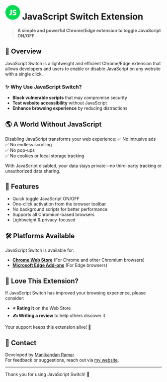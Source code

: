 # ![JavaScript Switch](icons/icon48.png) JavaScript Switch Extension

> **A simple and powerful Chrome/Edge extension to toggle JavaScript ON/OFF**

## 🚀 Overview

JavaScript Switch is a lightweight and efficient Chrome/Edge extension that allows developers and users to enable or disable JavaScript on any website with a single click.

### ✨ Why Use JavaScript Switch?

- **Block vulnerable scripts** that may compromise security
- **Test website accessibility** without JavaScript
- **Enhance browsing experience** by reducing distractions

## 🌎 A World Without JavaScript

Disabling JavaScript transforms your web experience:
✅ No intrusive ads  
✅ No endless scrolling  
✅ No pop-ups  
✅ No cookies or local storage tracking

With JavaScript disabled, your data stays private—no third-party tracking or unauthorized data sharing.

## 📌 Features

- Quick toggle JavaScript ON/OFF
- One-click activation from the browser toolbar
- No background scripts for better performance
- Supports all Chromium-based browsers
- Lightweight & privacy-focused

## 🛠 Platforms Available

JavaScript Switch is available for:

- **[Chrome Web Store](https://chrome.google.com/webstore/detail/javascript-switch/fopnmaooogcdcnofegdbcgfbgpkhgoae)** (For Chrome and other Chromium browsers)
- **[Microsoft Edge Add-ons](https://microsoftedge.microsoft.com/addons/detail/cmdcconnebecmnehjjddjgoanaiilene)** (For Edge browsers)

## 💖 Love This Extension?

If JavaScript Switch has improved your browsing experience, please consider:

- **⭐ Rating it** on the Web Store
- **✍ Writing a review** to help others discover it

Your support keeps this extension alive! 🚀

## 📧 Contact

Developed by [Manikandan Ramar](https://manikandan.co)  
For feedback or suggestions, reach out via [my website](https://manikandan.co/javascript-switch-extension).

---

Thank you for using JavaScript Switch! 🚀
